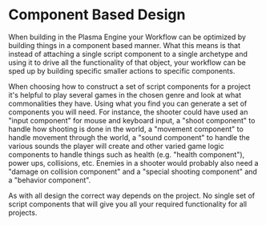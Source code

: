 
 #  Component Based Design
When building in the Plasma Engine your Workflow can be optimized by building things in a component based manner. What this means is that instead of attaching a single script component to a single archetype and using it to drive all the functionality of that object, your workflow can be sped up by building specific smaller actions to specific components.

When choosing how to construct a set of script components for a project it's helpful to play several games in the chosen genre and look at what commonalities they have. Using what you find you can generate a set of components you will need. 
For instance, the shooter could have used an "input component" for mouse and keyboard input, a "shoot component" to handle how shooting is done in the world, a "movement component" to handle movement through the world, a "sound component" to handle the various sounds the player will create and other varied game logic components to handle things such as health (e.g. "health component"), power ups, collisions, etc. Enemies in a shooter would probably also need a "damage on collision component" and a "special shooting component" and a "behavior component".

As with all design the correct way depends on the project. No single set of script components that will give you all your required functionality for all projects.
 

 